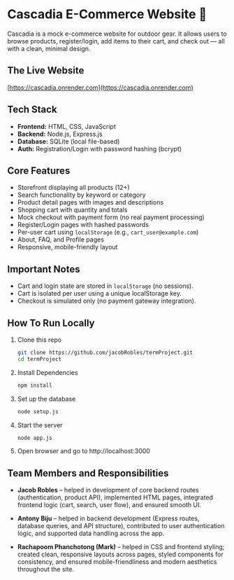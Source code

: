 # Cascadia E-Commerce Website 🌲

Cascadia is a mock e-commerce website for outdoor gear. It allows users to browse products, register/login, add items to their cart, and check out — all with a clean, minimal design.

## The Live Website  
[https://cascadia.onrender.com](https://cascadia.onrender.com)


##  Tech Stack

- **Frontend:** HTML, CSS, JavaScript
- **Backend:** Node.js, Express.js
- **Database:** SQLite (local file-based)
- **Auth:** Registration/Login with password hashing (bcrypt)

## Core Features

- Storefront displaying all products (12+)
- Search functionality by keyword or category
- Product detail pages with images and descriptions
- Shopping cart with quantity and totals
- Mock checkout with payment form (no real payment processing)
- Register/Login pages with hashed passwords
- Per-user cart using `localStorage` (e.g., `cart_user@example.com`)
- About, FAQ, and Profile pages
- Responsive, mobile-friendly layout

## Important Notes

- Cart and login state are stored in `localStorage` (no sessions).
- Cart is isolated per user using a unique localStorage key.
- Checkout is simulated only (no payment gateway integration).

## How To Run Locally

1. Clone this repo  
   ```bash
   git clone https://github.com/jacobRobles/termProject.git
   cd termProject
2. Install Dependencies
   ```bash
   npm install
3. Set up the database
   ```bash
   node setup.js   
4. Start the server
   ```bash
   node app.js
5. Open browser and go to
   http://localhost:3000
## Team Members and Responsibilities

- **Jacob Robles** – helped in development of core backend routes (authentication, product API), implemented HTML pages, integrated frontend logic (cart, search, user flow), and ensured smooth UI.

- **Antony Biju** – helped in backend development (Express routes, database queries, and API structure), contributed to user authentication logic, and supported data handling across the app.

- **Rachapoom Phanchotong (Mark)** – helped in CSS and frontend styling; created clean, responsive layouts across pages, styled components for consistency, and ensured mobile-friendliness and modern aesthetics throughout the site.





